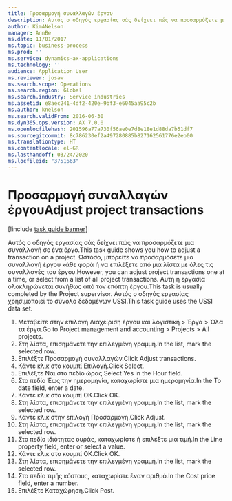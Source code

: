 ```yaml
---
title: Προσαρμογή συναλλαγών έργου
description: Αυτός ο οδηγός εργασίας σάς δείχνει πώς να προσαρμόζετε μια συναλλαγή σε ένα έργο.
author: KimANelson
manager: AnnBe
ms.date: 11/01/2017
ms.topic: business-process
ms.prod: ''
ms.service: dynamics-ax-applications
ms.technology: ''
audience: Application User
ms.reviewer: josaw
ms.search.scope: Operations
ms.search.region: Global
ms.search.industry: Service industries
ms.assetid: e8aec241-4df2-420e-9bf3-e6045aa95c2b
ms.author: knelson
ms.search.validFrom: 2016-06-30
ms.dyn365.ops.version: AX 7.0.0
ms.openlocfilehash: 201596a77a730f56ae0e7d8e18e1d88da7b51df7
ms.sourcegitcommit: 8c786230ef2a497280885b827162561776e2eb00
ms.translationtype: HT
ms.contentlocale: el-GR
ms.lasthandoff: 03/24/2020
ms.locfileid: "3751663"
---
```

# <a name="adjust-project-transactions"></a><span data-ttu-id="08577-103">Προσαρμογή συναλλαγών έργου</span><span class="sxs-lookup"><span data-stu-id="08577-103">Adjust project transactions</span></span>

[!include [task guide banner](../../includes/task-guide-banner.md)]

<span data-ttu-id="08577-104">Αυτός ο οδηγός εργασίας σάς δείχνει πώς να προσαρμόζετε μια συναλλαγή σε ένα έργο.</span><span class="sxs-lookup"><span data-stu-id="08577-104">This task guide shows you how to adjust a transaction on a project.</span></span> <span data-ttu-id="08577-105">Ωστόσο, μπορείτε να προσαρμόσετε μια συναλλαγή έργου κάθε φορά ή να επιλέξετε από μια λίστα με όλες τις συναλλαγές του έργου.</span><span class="sxs-lookup"><span data-stu-id="08577-105">However, you can adjust project transactions one at a time, or select from a list of all project transactions.</span></span> <span data-ttu-id="08577-106">Αυτή η εργασία ολοκληρώνεται συνήθως από τον επόπτη έργου.</span><span class="sxs-lookup"><span data-stu-id="08577-106">This task is usually completed by the Project supervisor.</span></span> <span data-ttu-id="08577-107">Αυτός ο οδηγός εργασίας χρησιμοποιεί το σύνολο δεδομένων USSI.</span><span class="sxs-lookup"><span data-stu-id="08577-107">This task guide uses the USSI data set.</span></span>

1. <span data-ttu-id="08577-108">Μεταβείτε στην επιλογή Διαχείριση έργου και λογιστική > Έργα > Όλα τα έργα.</span><span class="sxs-lookup"><span data-stu-id="08577-108">Go to Project management and accounting > Projects > All projects.</span></span> 
2. <span data-ttu-id="08577-109">Στη λίστα, επισημάνετε την επιλεγμένη γραμμή.</span><span class="sxs-lookup"><span data-stu-id="08577-109">In the list, mark the selected row.</span></span> 
3. <span data-ttu-id="08577-110">Επιλέξτε Προσαρμογή συναλλαγών.</span><span class="sxs-lookup"><span data-stu-id="08577-110">Click Adjust transactions.</span></span> 
4. <span data-ttu-id="08577-111">Κάντε κλικ στο κουμπί Επιλογή.</span><span class="sxs-lookup"><span data-stu-id="08577-111">Click Select.</span></span> 
5. <span data-ttu-id="08577-112">Επιλέξτε Ναι στο πεδίο ώρας.</span><span class="sxs-lookup"><span data-stu-id="08577-112">Select Yes in the Hour field.</span></span> 
6. <span data-ttu-id="08577-113">Στο πεδίο Έως την ημερομηνία, καταχωρίστε μια ημερομηνία.</span><span class="sxs-lookup"><span data-stu-id="08577-113">In the To date field, enter a date.</span></span> 
7. <span data-ttu-id="08577-114">Κάντε κλικ στο κουμπί OK.</span><span class="sxs-lookup"><span data-stu-id="08577-114">Click OK.</span></span> 
8. <span data-ttu-id="08577-115">Στη λίστα, επισημάνετε την επιλεγμένη γραμμή.</span><span class="sxs-lookup"><span data-stu-id="08577-115">In the list, mark the selected row.</span></span> 
9. <span data-ttu-id="08577-116">Κάντε κλικ στην επιλογή Προσαρμογή.</span><span class="sxs-lookup"><span data-stu-id="08577-116">Click Adjust.</span></span> 
10. <span data-ttu-id="08577-117">Στη λίστα, επισημάνετε την επιλεγμένη γραμμή.</span><span class="sxs-lookup"><span data-stu-id="08577-117">In the list, mark the selected row.</span></span> 
11. <span data-ttu-id="08577-118">Στο πεδίο ιδιότητας ουράς, καταχωρίστε ή επιλέξτε μια τιμή.</span><span class="sxs-lookup"><span data-stu-id="08577-118">In the Line property field, enter or select a value.</span></span> 
12. <span data-ttu-id="08577-119">Κάντε κλικ στο κουμπί OK.</span><span class="sxs-lookup"><span data-stu-id="08577-119">Click OK.</span></span> 
13. <span data-ttu-id="08577-120">Στη λίστα, επισημάνετε την επιλεγμένη γραμμή.</span><span class="sxs-lookup"><span data-stu-id="08577-120">In the list, mark the selected row.</span></span> 
14. <span data-ttu-id="08577-121">Στο πεδίο τιμής κόστους, καταχωρίστε έναν αριθμό.</span><span class="sxs-lookup"><span data-stu-id="08577-121">In the Cost price field, enter a number.</span></span> 
15. <span data-ttu-id="08577-122">Επιλέξτε Καταχώρηση.</span><span class="sxs-lookup"><span data-stu-id="08577-122">Click Post.</span></span> 
